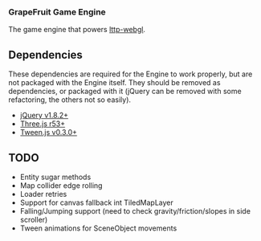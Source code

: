 ### GrapeFruit Game Engine

The game engine that powers [lttp-webgl](https://github.com/englercj/lttp-webgl).

## Dependencies

These dependencies are required for the Engine to work properly, but are not packaged with the Engine itself. They should be removed
as dependencies, or packaged with it (jQuery can be removed with some refactoring, the others not so easily).

* [jQuery v1.8.2+](http://jquery.com/)
* [Three.js r53+](https://github.com/mrdoob/three.js)
* [Tween.js v0.3.0+](http://www.createjs.com/#!/TweenJS)

## TODO

* Entity sugar methods
* Map collider edge rolling
* Loader retries
* Support for canvas fallback int TiledMapLayer
* Falling/Jumping support (need to check gravity/friction/slopes in side scroller)
* Tween animations for SceneObject movements